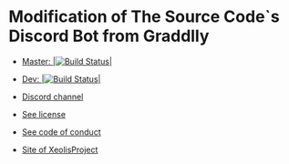 # Modification of The Source Code`s Discord Bot from Graddlly 

* [Master: |![Build Status](https://travis-ci.org/XeolisProject/XeolisBot.svg?branch=master)|](https://travis-ci.org/XeolisProject/XeolisBot) 
* [Dev: |![Build Status](https://travis-ci.org/XeolisProject/XeolisBot.svg?branch=dev)|](https://travis-ci.org/XeolisProject/XeolisBot)


* [Discord channel](https://discord.gg/C8UakNd)
* [See license](LICENSE)
* [See code of conduct](CODE_OF_CONDUCT.md)
* [Site of XeolisProject](https://xeolisproject.ru/)